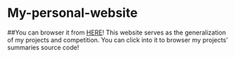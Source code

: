 # My-personal-website
##You can browser it from [HERE](http://william-an.xyz)!
This website serves as the generalization of my projects and competition. You can click into it to browser my projects' summaries source code!